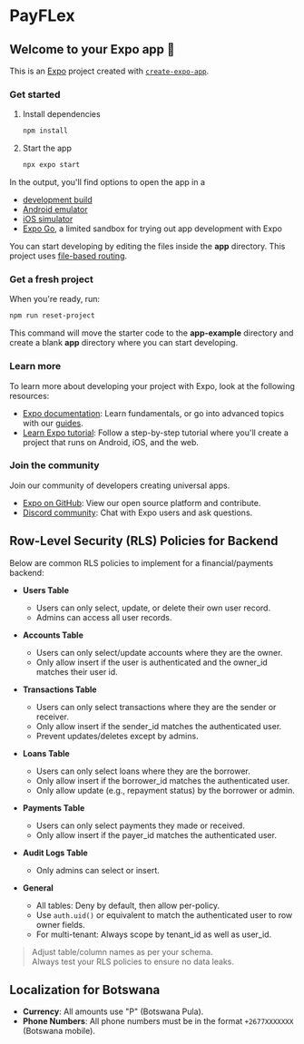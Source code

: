 # PayFLex

## Welcome to your Expo app 👋

This is an [Expo](https://expo.dev) project created with [`create-expo-app`](https://www.npmjs.com/package/create-expo-app).

### Get started

1. Install dependencies

   ```bash
   npm install
   ```

2. Start the app

   ```bash
   npx expo start
   ```

In the output, you'll find options to open the app in a

- [development build](https://docs.expo.dev/develop/development-builds/introduction/)
- [Android emulator](https://docs.expo.dev/workflow/android-studio-emulator/)
- [iOS simulator](https://docs.expo.dev/workflow/ios-simulator/)
- [Expo Go](https://expo.dev/go), a limited sandbox for trying out app development with Expo

You can start developing by editing the files inside the **app** directory. This project uses [file-based routing](https://docs.expo.dev/router/introduction).

### Get a fresh project

When you're ready, run:

```bash
npm run reset-project
```

This command will move the starter code to the **app-example** directory and create a blank **app** directory where you can start developing.

### Learn more

To learn more about developing your project with Expo, look at the following resources:

- [Expo documentation](https://docs.expo.dev/): Learn fundamentals, or go into advanced topics with our [guides](https://docs.expo.dev/guides).
- [Learn Expo tutorial](https://docs.expo.dev/tutorial/introduction/): Follow a step-by-step tutorial where you'll create a project that runs on Android, iOS, and the web.

### Join the community

Join our community of developers creating universal apps.

- [Expo on GitHub](https://github.com/expo/expo): View our open source platform and contribute.
- [Discord community](https://chat.expo.dev): Chat with Expo users and ask questions.

## Row-Level Security (RLS) Policies for Backend

Below are common RLS policies to implement for a financial/payments backend:

- **Users Table**
  - Users can only select, update, or delete their own user record.
  - Admins can access all user records.

- **Accounts Table**
  - Users can only select/update accounts where they are the owner.
  - Only allow insert if the user is authenticated and the owner_id matches their user id.

- **Transactions Table**
  - Users can only select transactions where they are the sender or receiver.
  - Only allow insert if the sender_id matches the authenticated user.
  - Prevent updates/deletes except by admins.

- **Loans Table**
  - Users can only select loans where they are the borrower.
  - Only allow insert if the borrower_id matches the authenticated user.
  - Only allow update (e.g., repayment status) by the borrower or admin.

- **Payments Table**
  - Users can only select payments they made or received.
  - Only allow insert if the payer_id matches the authenticated user.

- **Audit Logs Table**
  - Only admins can select or insert.

- **General**
  - All tables: Deny by default, then allow per-policy.
  - Use `auth.uid()` or equivalent to match the authenticated user to row owner fields.
  - For multi-tenant: Always scope by tenant_id as well as user_id.

> Adjust table/column names as per your schema.  
> Always test your RLS policies to ensure no data leaks.

## Localization for Botswana

- **Currency**: All amounts use "P" (Botswana Pula).
- **Phone Numbers**: All phone numbers must be in the format `+2677XXXXXXX` (Botswana mobile).
